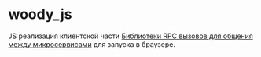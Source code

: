# woody_js
JS реализация клиентской части [Библиотеки RPC вызовов для общения между микросервисами](http://coredocs.rbkmoney.com/design/ms/platform/rpc-lib/) для запуска в браузере.
